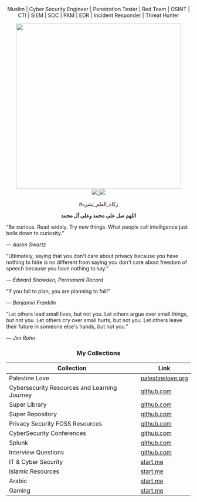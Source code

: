<p align="center">Muslim | Cyber Security Engineer | Penetration Tester | Red Team | OSINT | CTI | SIEM | SOC | PAM | EDR | Incident Responder | Threat Hunter</p>
<div id="header" align="center">
  <img src="https://external-content.duckduckgo.com/iu/?u=https%3A%2F%2Ffree4kwallpapers.com%2Fuploads%2Foriginals%2F2020%2F04%2F05%2Fanonymous-wallpaper.jpg&f=1&nofb=1&ipt=292b7ad637feaa6672636dbccbe74062d9e17f6b6c2809bf6fab1271f87e7d87&ipo=images" width="450"/>
  <br>
<a href="https://techforpalestine.org/">
<img src="https://raw.githubusercontent.com/Safouene1/support-palestine-banner/master/StandWithPalestine.svg">
</a>
<a href="https://techforpalestine.org/">
<img src="https://badge.techforpalestine.org/default">
</a>
<p>#زكاة_العلم_نشره</p>
<b><p>اللهم صل على محمد وعلى آل محمد</p></b>

</div>

“Be curious. Read widely. Try new things. What people call intelligence just boils down to curiosity.”

*― Aaron Swartz*

“Ultimately, saying that you don't care about privacy because you have nothing to hide is no different from saying you don't care about freedom of speech because you have nothing to say.”

*― Edward Snowden, Permanent Record*

“If you fail to plan, you are planning to fail!”

*― Benjamin Franklin*

“Let others lead small lives, but not you. Let others argue over small things, but not you. Let others cry over small hurts, but not you. Let others leave their future in someone else's hands, but not you.”

*― Jim Rohn*

<div align="center">

### My Collections

| Collection                         | Link                                                                                  |
|------------------------------------|---------------------------------------------------------------------------------------|
| Palestine Love                     | [palestinelove.org](https://palestinelove.org/)                                       |
| Cybersecurity Resources and Learning Journey | [github.com](https://github.com/MrM8BRH/CRLJ)                               |
| Super Library                      | [github.com](https://github.com/MrM8BRH/SuperLibrary)                                 |
| Super Repository                   | [github.com](https://github.com/MrM8BRH/SuperRepository)                              |
| Privacy Security FOSS Resources    | [github.com](https://github.com/MrM8BRH/Privacy-Security-FOSS-Resources)              |
| CyberSecurity Conferences          | [github.com](https://github.com/MrM8BRH/CyberSecurity_Conferences)                    |
| Splunk                             | [github.com](https://github.com/MrM8BRH/Splunk)                                       |
| Interview Questions                | [github.com](https://github.com/MrM8BRH/Interview-Questions)                          |
| IT & Cyber Security                | [start.me](https://start.me/p/KMqznE/it-cyber-security)                               |
| Islamic Resources                  | [start.me](https://start.me/p/gG7rbp/islamic-resources)                               |
| Arabic                             | [start.me](https://start.me/p/KMqLLz/arabic)                                          |
| Gaming                             | [start.me](https://start.me/p/aLRdGN/gaming)                                          |

</div>
